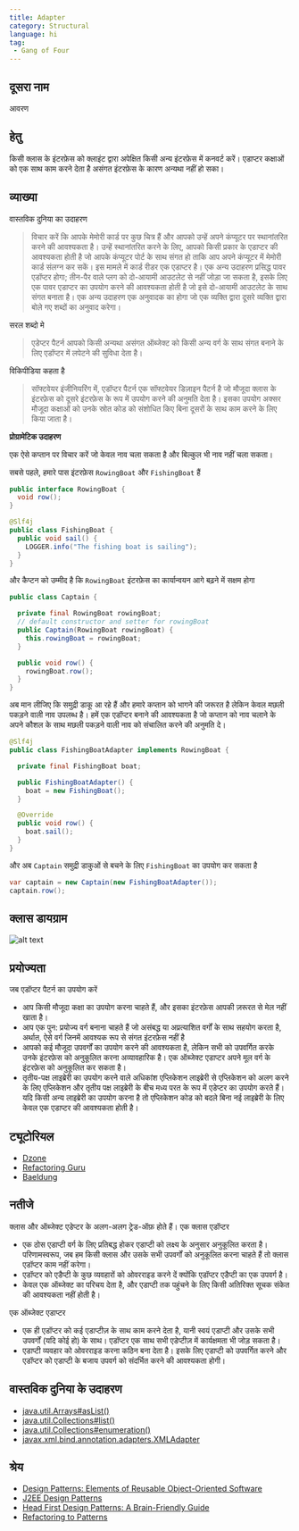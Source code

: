 ```yaml
---
title: Adapter
category: Structural
language: hi
tag:
 - Gang of Four
---
```


## दूसरा नाम
आवरण

## हेतु
किसी क्लास के इंटरफ़ेस को क्लाइंट द्वारा अपेक्षित किसी अन्य इंटरफ़ेस में कनवर्ट करें। एडाप्टर कक्षाओं को एक साथ काम करने देता है
असंगत इंटरफ़ेस के कारण अन्यथा नहीं हो सका।

## व्याख्या

वास्तविक दुनिया का उदाहरण

> विचार करें कि आपके मेमोरी कार्ड पर कुछ चित्र हैं और आपको उन्हें अपने कंप्यूटर पर स्थानांतरित करने की आवश्यकता है। उन्हें स्थानांतरित करने के लिए, आपको किसी प्रकार के एडाप्टर की आवश्यकता होती है जो आपके कंप्यूटर पोर्ट के साथ संगत हो ताकि आप अपने कंप्यूटर में मेमोरी कार्ड संलग्न कर सकें। इस मामले में कार्ड रीडर एक एडाप्टर है।
> एक अन्य उदाहरण प्रसिद्ध पावर एडॉप्टर होगा; तीन-पैर वाले प्लग को दो-आयामी आउटलेट से नहीं जोड़ा जा सकता है, इसके लिए एक पावर एडाप्टर का उपयोग करने की आवश्यकता होती है जो इसे दो-आयामी आउटलेट के साथ संगत बनाता है।
> एक अन्य उदाहरण एक अनुवादक का होगा जो एक व्यक्ति द्वारा दूसरे व्यक्ति द्वारा बोले गए शब्दों का अनुवाद करेगा।

सरल शब्दो मे

> एडेप्टर पैटर्न आपको किसी अन्यथा असंगत ऑब्जेक्ट को किसी अन्य वर्ग के साथ संगत बनाने के लिए एडॉप्टर में लपेटने की सुविधा देता है।

विकिपीडिया कहता है

> सॉफ्टवेयर इंजीनियरिंग में, एडॉप्टर पैटर्न एक सॉफ्टवेयर डिज़ाइन पैटर्न है जो मौजूदा क्लास के इंटरफ़ेस को दूसरे इंटरफ़ेस के रूप में उपयोग करने की अनुमति देता है। इसका उपयोग अक्सर मौजूदा कक्षाओं को उनके स्रोत कोड को संशोधित किए बिना दूसरों के साथ काम करने के लिए किया जाता है।

**प्रोग्रामेटिक उदाहरण**

एक ऐसे कप्तान पर विचार करें जो केवल नाव चला सकता है और बिल्कुल भी नाव नहीं चला सकता।

सबसे पहले, हमारे पास इंटरफ़ेस `RowingBoat` और `FishingBoat` हैं

```java
public interface RowingBoat {
  void row();
}

@Slf4j
public class FishingBoat {
  public void sail() {
    LOGGER.info("The fishing boat is sailing");
  }
}
```

और कैप्टन को उम्मीद है कि `RowingBoat` इंटरफ़ेस का कार्यान्वयन आगे बढ़ने में सक्षम होगा

```java
public class Captain {

  private final RowingBoat rowingBoat;
  // default constructor and setter for rowingBoat
  public Captain(RowingBoat rowingBoat) {
    this.rowingBoat = rowingBoat;
  }

  public void row() {
    rowingBoat.row();
  }
}
```

अब मान लीजिए कि समुद्री डाकू आ रहे हैं और हमारे कप्तान को भागने की जरूरत है लेकिन केवल मछली पकड़ने वाली नाव उपलब्ध है। हमें एक एडॉप्टर बनाने की आवश्यकता है जो कप्तान को नाव चलाने के अपने कौशल के साथ मछली पकड़ने वाली नाव को संचालित करने की अनुमति दे।

```java
@Slf4j
public class FishingBoatAdapter implements RowingBoat {

  private final FishingBoat boat;

  public FishingBoatAdapter() {
    boat = new FishingBoat();
  }

  @Override
  public void row() {
    boat.sail();
  }
}
```

और अब `Captain` समुद्री डाकुओं से बचने के लिए `FishingBoat` का उपयोग कर सकता है

```java
var captain = new Captain(new FishingBoatAdapter());
captain.row();
```

## क्लास डायग्राम
![alt text](../../../adapter/etc/adapter.urm.png "एडाप्टर क्लास डायग्राम")

## प्रयोज्यता
जब एडॉप्टर पैटर्न का उपयोग करें

* आप किसी मौजूदा कक्षा का उपयोग करना चाहते हैं, और इसका इंटरफ़ेस आपकी ज़रूरत से मेल नहीं खाता है।
* आप एक पुन: प्रयोज्य वर्ग बनाना चाहते हैं जो असंबद्ध या अप्रत्याशित वर्गों के साथ सहयोग करता है, अर्थात, ऐसे वर्ग जिनमें आवश्यक रूप से संगत इंटरफ़ेस नहीं है
* आपको कई मौजूदा उपवर्गों का उपयोग करने की आवश्यकता है, लेकिन सभी को उपवर्गित करके उनके इंटरफ़ेस को अनुकूलित करना अव्यावहारिक है। एक ऑब्जेक्ट एडाप्टर अपने मूल वर्ग के इंटरफ़ेस को अनुकूलित कर सकता है।
* तृतीय-पक्ष लाइब्रेरी का उपयोग करने वाले अधिकांश एप्लिकेशन लाइब्रेरी से एप्लिकेशन को अलग करने के लिए एप्लिकेशन और तृतीय पक्ष लाइब्रेरी के बीच मध्य परत के रूप में एडेप्टर का उपयोग करते हैं। यदि किसी अन्य लाइब्रेरी का उपयोग करना है तो एप्लिकेशन कोड को बदले बिना नई लाइब्रेरी के लिए केवल एक एडाप्टर की आवश्यकता होती है।

## ट्यूटोरियल

* [Dzone](https://dzone.com/articles/adapter-design-pattern-in-java)
* [Refactoring Guru](https://refactoring.guru/design-patterns/adapter/java/example)
* [Baeldung](https://www.baeldung.com/java-adapter-pattern)

## नतीजे
क्लास और ऑब्जेक्ट एडेप्टर के अलग-अलग ट्रेड-ऑफ़ होते हैं। एक क्लास एडॉप्टर

*	एक ठोस एडाप्टी वर्ग के लिए प्रतिबद्ध होकर एडाप्टी को लक्ष्य के अनुसार अनुकूलित करता है। परिणामस्वरूप, जब हम किसी क्लास और उसके सभी उपवर्गों को अनुकूलित करना चाहते हैं तो क्लास एडॉप्टर काम नहीं करेगा।
*	एडॉप्टर को एडैप्टी के कुछ व्यवहारों को ओवरराइड करने दें क्योंकि एडॉप्टर एडैप्टी का एक उपवर्ग है।
*	केवल एक ऑब्जेक्ट का परिचय देता है, और एडाप्टी तक पहुंचने के लिए किसी अतिरिक्त सूचक संकेत की आवश्यकता नहीं होती है।

एक ऑब्जेक्ट एडाप्टर

*	एक ही एडॉप्टर को कई एडाप्टीज़ के साथ काम करने देता है, यानी स्वयं एडाप्टी और उसके सभी उपवर्गों (यदि कोई हो) के साथ। एडॉप्टर एक साथ सभी एडेप्टीज़ में कार्यक्षमता भी जोड़ सकता है।
*	एडाप्टी व्यवहार को ओवरराइड करना कठिन बना देता है। इसके लिए एडाप्टी को उपवर्गित करने और एडॉप्टर को एडाप्टी के बजाय उपवर्ग को संदर्भित करने की आवश्यकता होगी।


## वास्तविक दुनिया के उदाहरण

* [java.util.Arrays#asList()](http://docs.oracle.com/javase/8/docs/api/java/util/Arrays.html#asList%28T...%29)
* [java.util.Collections#list()](https://docs.oracle.com/javase/8/docs/api/java/util/Collections.html#list-java.util.Enumeration-)
* [java.util.Collections#enumeration()](https://docs.oracle.com/javase/8/docs/api/java/util/Collections.html#enumeration-java.util.Collection-)
* [javax.xml.bind.annotation.adapters.XMLAdapter](http://docs.oracle.com/javase/8/docs/api/javax/xml/bind/annotation/adapters/XmlAdapter.html#marshal-BoundType-)


## श्रेय

* [Design Patterns: Elements of Reusable Object-Oriented Software](https://www.amazon.com/gp/product/0201633612/ref=as_li_tl?ie=UTF8&camp=1789&creative=9325&creativeASIN=0201633612&linkCode=as2&tag=javadesignpat-20&linkId=675d49790ce11db99d90bde47f1aeb59)
* [J2EE Design Patterns](https://www.amazon.com/gp/product/0596004273/ref=as_li_tl?ie=UTF8&camp=1789&creative=9325&creativeASIN=0596004273&linkCode=as2&tag=javadesignpat-20&linkId=48d37c67fb3d845b802fa9b619ad8f31)
* [Head First Design Patterns: A Brain-Friendly Guide](https://www.amazon.com/gp/product/0596007124/ref=as_li_tl?ie=UTF8&camp=1789&creative=9325&creativeASIN=0596007124&linkCode=as2&tag=javadesignpat-20&linkId=6b8b6eea86021af6c8e3cd3fc382cb5b)
* [Refactoring to Patterns](https://www.amazon.com/gp/product/0321213351/ref=as_li_tl?ie=UTF8&camp=1789&creative=9325&creativeASIN=0321213351&linkCode=as2&tag=javadesignpat-20&linkId=2a76fcb387234bc71b1c61150b3cc3a7)